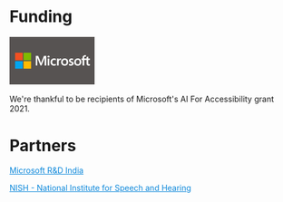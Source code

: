 # Funding

<img src="images/microsoft.jpg" width="150" alt="Microsoft Logo" float="center"/>
<p>We're thankful to be recipients of Microsoft's AI For Accessibility grant 2021.</p>


# Partners

<a href="https://www.microsoft.com/en-us/research/lab/microsoft-research-india/" style="color:#0B87DA">Microsoft R&D India</a>  

<a href="http://www.nish.ac.in/" style="color:#0B87DA">NISH - National Institute for Speech and Hearing</a>
